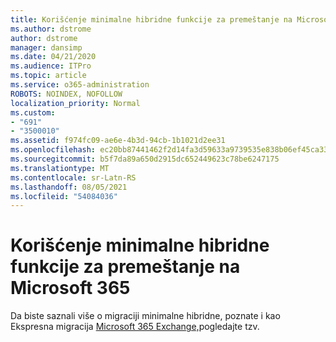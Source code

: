 ```yaml
---
title: Korišćenje minimalne hibridne funkcije za premeštanje na Microsoft
ms.author: dstrome
author: dstrome
manager: dansimp
ms.date: 04/21/2020
ms.audience: ITPro
ms.topic: article
ms.service: o365-administration
ROBOTS: NOINDEX, NOFOLLOW
localization_priority: Normal
ms.custom:
- "691"
- "3500010"
ms.assetid: f974fc09-ae6e-4b3d-94cb-1b1021d2ee31
ms.openlocfilehash: ec20bb87441462f2d14fa3d59633a9739535e838b06ef45ca33082a9c018d55c
ms.sourcegitcommit: b5f7da89a650d2915dc652449623c78be6247175
ms.translationtype: MT
ms.contentlocale: sr-Latn-RS
ms.lasthandoff: 08/05/2021
ms.locfileid: "54084036"
---
```

# <a name="using-minimal-hybrid-to-move-to-microsoft-365"></a>Korišćenje minimalne hibridne funkcije za premeštanje na Microsoft 365

Da biste saznali više o migraciji minimalne hibridne, poznate i kao Ekspresna migracija [Microsoft 365 Exchange,](https://docs.microsoft.com/Exchange/mailbox-migration/use-minimal-hybrid-to-quickly-migrate)pogledajte tzv.
